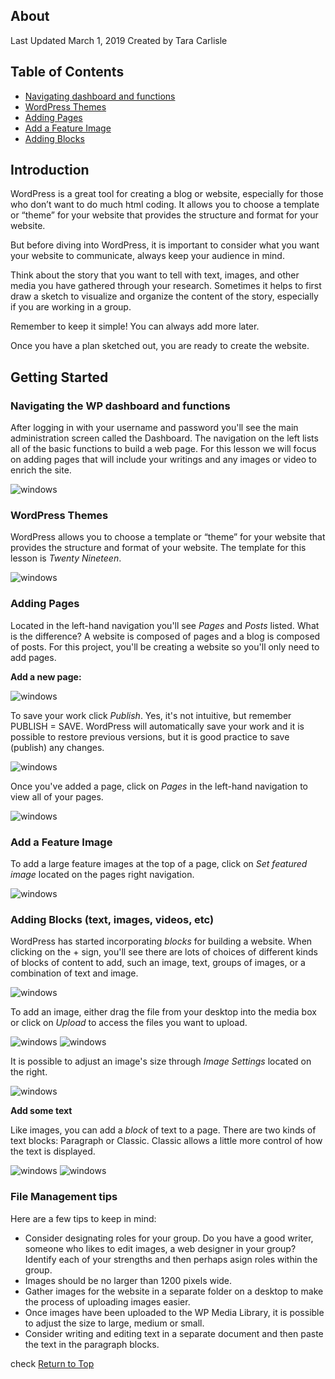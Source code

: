 ## About
Last Updated March 1, 2019
Created by Tara Carlisle


## Table of Contents
* [Navigating dashboard and functions](#navigating-the-wp-dashboard-and-functions) 
* [WordPress Themes](#wordpress-themes) 
* [Adding Pages](#adding-pages) 
* [Add a Feature Image](#add-a-feature-image)
* [Adding Blocks](#adding-blocks) 

## Introduction
WordPress is a great tool for creating a blog or website, especially for those who don’t want to do much html coding. It allows you to choose a template or “theme” for your website that provides the structure and format for your website. 

But before diving into WordPress, it is important to consider what you want your website to communicate, always keep your audience in mind. 

Think about the story that you want to tell with text, images, and other media you have gathered through your research. Sometimes it helps to first draw a sketch to visualize and organize the content of the story, especially if you are working in a group. 

Remember to keep it simple! You can always add more later. 

Once you have a plan sketched out, you are ready to create the website.

## Getting Started

### Navigating the WP dashboard and functions
After logging in with your username and password you'll see the main administration screen called the Dashboard. The navigation on the left lists all of the basic functions to build a web page. For this lesson we will focus on adding pages that will include your writings and any images or video to enrich the site. 

<img src="images/class-dashboard.png" alt="windows" class="center"/>

### WordPress Themes
WordPress allows you to choose a template or “theme” for your website that provides the structure and format of your website. The template for this lesson is *Twenty Nineteen*.

<img src="images/class-appearance.png" alt="windows" class="center"/>

### Adding Pages
Located in the left-hand navigation you'll see *Pages* and *Posts* listed. What is the difference? A website is composed of pages and a blog is composed of posts. For this project, you'll be creating a website so you'll only need to add pages.   

**Add a new page:** 

<img src="images/class-addnewpage.png" alt="windows" class="center"/>

To save your work click *Publish*. Yes, it's not intuitive, but remember PUBLISH = SAVE. WordPress will automatically save your work and it is possible to restore previous versions, but it is good practice to save (publish) any changes.

<img src="images/class-publish.png" alt="windows" class="center"/>

Once you've added a page, click on *Pages* in the left-hand navigation to view all of your pages. 

<img src="images/class-pages.png" alt="windows" class="center"/>

### Add a Feature Image 
To add a large feature images at the top of a page, click on *Set featured image* located on the pages right navigation. 

<img src="images/class-featureimage.png" alt="windows" class="center"/>


### Adding Blocks (text, images, videos, etc)
WordPress has started incorporating *blocks* for building a website. When clicking on the + sign, you'll see there are lots of choices of different kinds of blocks of content to add, such an image, text, groups of images, or a combination of text and image. 

<img src="images/class-blocks.png" alt="windows" class="left"/>

To add an image, either drag the file from your desktop into the media box or click on *Upload* to access the files you want to upload. 

<img src="images/class-addmedia.png" alt="windows" class="center"/>



<img src="images/class-media.png" alt="windows" class="center"/>

It is possible to adjust an image's size through *Image Settings* located on the right. 

<img src="images/class-imageprops.png" alt="windows" class="center"/>


**Add some text**

Like images, you can add a *block* of text to a page. There are two kinds of text blocks: Paragraph or Classic. Classic allows a little more control of how the text is displayed. 

<img src="images/class-addtext.png" alt="windows" class="center"/>

<img src="images/class-text.png" alt="windows" class="center"/>

### File Management tips 

Here are a few tips to keep in mind: 

* Consider designating roles for your group. Do you have a good writer, someone who likes to edit images, a web designer in your group? Identify each of your strengths and then perhaps asign roles within the group. 
* Images should be no larger than 1200 pixels wide.
* Gather images for the website in a separate folder on a desktop to make the process of uploading images easier.
* Once images have been uploaded to the WP Media Library, it is possible to adjust the size to large, medium or small.
* Consider writing and editing text in a separate document and then paste the text in the paragraph blocks.

check
[Return to Top](#about)
